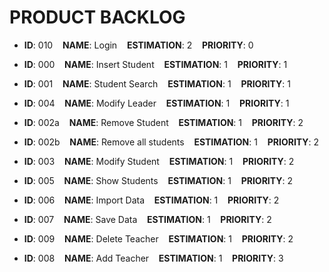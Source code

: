 # PRODUCT BACKLOG

* **ID**: 010 &nbsp;&nbsp;&nbsp;**NAME**: Login &nbsp;&nbsp; **ESTIMATION**: 2 &nbsp;&nbsp; **PRIORITY**: 0

* **ID**: 000 &nbsp;&nbsp;&nbsp;**NAME**: Insert Student &nbsp;&nbsp; **ESTIMATION**: 1 &nbsp;&nbsp; **PRIORITY**: 1

* **ID**: 001 &nbsp;&nbsp;&nbsp;**NAME**: Student Search &nbsp;&nbsp; **ESTIMATION**: 1 &nbsp;&nbsp; **PRIORITY**: 1

* **ID**: 004 &nbsp;&nbsp;&nbsp;**NAME**: Modify Leader &nbsp;&nbsp; **ESTIMATION**: 1 &nbsp;&nbsp; **PRIORITY**: 1

* **ID**: 002a &nbsp;&nbsp;&nbsp;**NAME**: Remove Student &nbsp;&nbsp; **ESTIMATION**: 1 &nbsp;&nbsp; **PRIORITY**: 2

* **ID**: 002b &nbsp;&nbsp;&nbsp;**NAME**: Remove all students &nbsp;&nbsp; **ESTIMATION**: 1 &nbsp;&nbsp; **PRIORITY**: 2

* **ID**: 003 &nbsp;&nbsp;&nbsp;**NAME**: Modify Student &nbsp;&nbsp; **ESTIMATION**: 1 &nbsp;&nbsp; **PRIORITY**: 2

* **ID**: 005 &nbsp;&nbsp;&nbsp;**NAME**: Show Students &nbsp;&nbsp; **ESTIMATION**: 1 &nbsp;&nbsp; **PRIORITY**: 2

* **ID**: 006 &nbsp;&nbsp;&nbsp;**NAME**: Import Data &nbsp;&nbsp; **ESTIMATION**: 1 &nbsp;&nbsp; **PRIORITY**: 2

* **ID**: 007 &nbsp;&nbsp;&nbsp;**NAME**: Save Data &nbsp;&nbsp; **ESTIMATION**: 1 &nbsp;&nbsp; **PRIORITY**: 2

* **ID**: 009 &nbsp;&nbsp;&nbsp;**NAME**: Delete Teacher &nbsp;&nbsp; **ESTIMATION**: 1 &nbsp;&nbsp; **PRIORITY**: 2

* **ID**: 008 &nbsp;&nbsp;&nbsp;**NAME**: Add Teacher &nbsp;&nbsp; **ESTIMATION**: 1 &nbsp;&nbsp; **PRIORITY**: 3
